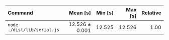 | Command | Mean [s] | Min [s] | Max [s] | Relative |
|:---|---:|---:|---:|---:|
| `node ./dist/lib/serial.js` | 12.526 ± 0.001 | 12.525 | 12.526 | 1.00 |
